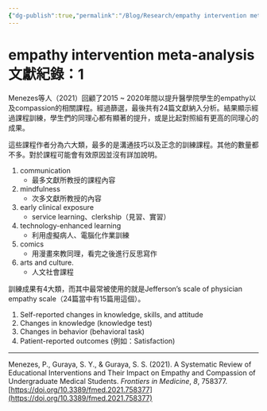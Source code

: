 ```yaml
---
{"dg-publish":true,"permalink":"/Blog/Research/empathy intervention metaanalysis_1/","title":"empathy intervention meta-analysis文獻紀錄：1","tags":["blog","empathy","references"]}
---
```



# empathy intervention meta-analysis文獻紀錄：1

Menezes等人（2021）回顧了2015 ~ 2020年間以提升醫學院學生的empathy以及compassion的相關課程。經過篩選，最後共有24篇文獻納入分析。結果顯示經過課程訓練，學生們的同理心都有顯著的提升，或是比起對照組有更高的同理心的成果。

這些課程作者分為六大類，最多的是溝通技巧以及正念的訓練課程。其他的數量都不多。對於課程可能會有效原因並沒有詳加說明。
1. communication
    - 最多文獻所教授的課程內容
2. mindfulness
    - 次多文獻所教授的內容
3. early clinical exposure
    - service learning、clerkship（見習、實習） 
4. technology-enhanced learning
    - 利用虛擬病人、電腦化作業訓練
5. comics
    - 用漫畫來教同理，看完之後進行反思寫作 
6. arts and culture.
    - 人文社會課程

訓練成果有4大類，而其中最常被使用的就是Jefferson’s scale of physician empathy scale（24篇當中有15篇用這個）。
1. Self-reported changes in knowledge, skills, and attitude 
2. Changes in knowledge (knowledge test)
3. Changes in behavior (behavioral task)
4. Patient-reported outcomes (例如：Satisfaction)



---
Menezes, P., Guraya, S. Y., & Guraya, S. S. (2021). A Systematic Review of Educational Interventions and Their Impact on Empathy and Compassion of Undergraduate Medical Students. _Frontiers in Medicine_, _8_, 758377. [https://doi.org/10.3389/fmed.2021.758377](https://doi.org/10.3389/fmed.2021.758377)